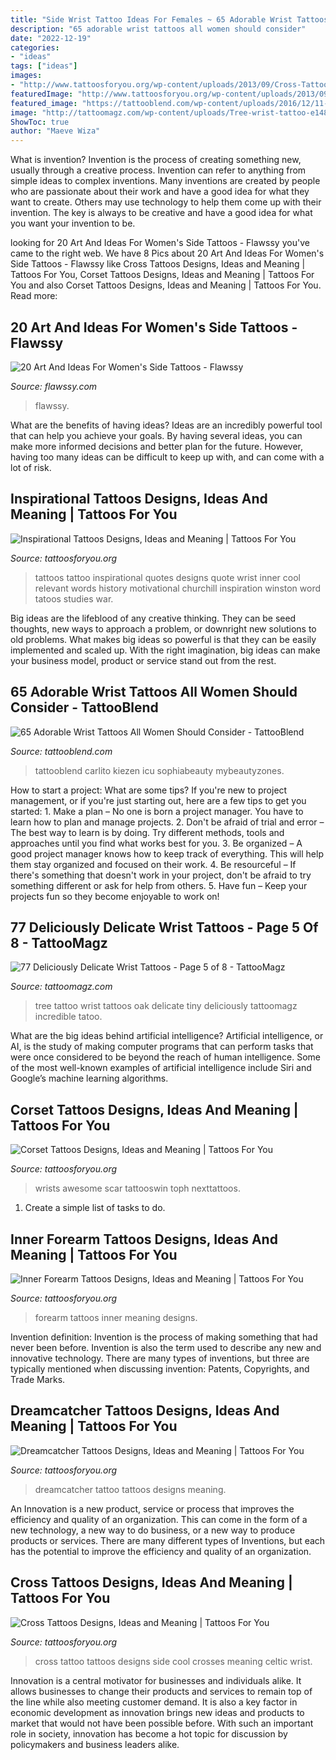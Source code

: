 ```yaml
---
title: "Side Wrist Tattoo Ideas For Females ~ 65 Adorable Wrist Tattoos All Women Should Consider"
description: "65 adorable wrist tattoos all women should consider"
date: "2022-12-19"
categories:
- "ideas"
tags: ["ideas"]
images:
- "http://www.tattoosforyou.org/wp-content/uploads/2013/09/Cross-Tattoo-Design.jpg"
featuredImage: "http://www.tattoosforyou.org/wp-content/uploads/2013/09/Cross-Tattoo-Design.jpg"
featured_image: "https://tattooblend.com/wp-content/uploads/2016/12/11-5.jpg"
image: "http://tattoomagz.com/wp-content/uploads/Tree-wrist-tattoo-e1484568724372-618x900.jpg"
ShowToc: true
author: "Maeve Wiza"
---
```



What is invention?
Invention is the process of creating something new, usually through a creative process. Invention can refer to anything from simple ideas to complex inventions. Many inventions are created by people who are passionate about their work and have a good idea for what they want to create. Others may use technology to help them come up with their invention. The key is always to be creative and have a good idea for what you want your invention to be.

	

		
looking for 20 Art And Ideas For Women&#039;s Side Tattoos - Flawssy you've came to the right web. We have 8 Pics about 20 Art And Ideas For Women&#039;s Side Tattoos - Flawssy like Cross Tattoos Designs, Ideas and Meaning | Tattoos For You, Corset Tattoos Designs, Ideas and Meaning | Tattoos For You and also Corset Tattoos Designs, Ideas and Meaning | Tattoos For You. Read more:
		
    
## 20 Art And Ideas For Women&#039;s Side Tattoos - Flawssy

<img loading=lazy src="https://www.flawssy.com/wp-content/uploads/2016/04/Side-Rib-Literary-Tattoos-for-Women.jpg" onerror="this.onerror=null;this.src='https://tse1.mm.bing.net/th?id=OIP.13WGurEo35cjkp7In1scCwHaJ4&amp;pid=15.1';" alt="20 Art And Ideas For Women&#039;s Side Tattoos - Flawssy">

_Source: flawssy.com_

>flawssy. 

	

What are the benefits of having ideas?
Ideas are an incredibly powerful tool that can help you achieve your goals. By having several ideas, you can make more informed decisions and better plan for the future. However, having too many ideas can be difficult to keep up with, and can come with a lot of risk.

    
## Inspirational Tattoos Designs, Ideas And Meaning | Tattoos For You

<img loading=lazy src="http://www.tattoosforyou.org/wp-content/uploads/2013/10/Inspirational-Wrist-Tattoos.jpg" onerror="this.onerror=null;this.src='https://tse1.mm.bing.net/th?id=OIP.2as9tf2Jt-PkooYrWvBOgQHaJ4&amp;pid=15.1';" alt="Inspirational Tattoos Designs, Ideas and Meaning | Tattoos For You">

_Source: tattoosforyou.org_

>tattoos tattoo inspirational quotes designs quote wrist inner cool relevant words history motivational churchill inspiration winston word tatoos studies war. 

	

Big ideas are the lifeblood of any creative thinking. They can be seed thoughts, new ways to approach a problem, or downright new solutions to old problems. What makes big ideas so powerful is that they can be easily implemented and scaled up. With the right imagination, big ideas can make your business model, product or service stand out from the rest.

    
## 65 Adorable Wrist Tattoos All Women Should Consider - TattooBlend

<img loading=lazy src="https://tattooblend.com/wp-content/uploads/2016/12/11-5.jpg" onerror="this.onerror=null;this.src='https://tse4.mm.bing.net/th?id=OIP.eJ81n9jL8u780xHRuqJlHgHaHZ&amp;pid=15.1';" alt="65 Adorable Wrist Tattoos All Women Should Consider - TattooBlend">

_Source: tattooblend.com_

>tattooblend carlito kiezen icu sophiabeauty mybeautyzones. 

	

How to start a project: What are some tips?
If you're new to project management, or if you're just starting out, here are a few tips to get you started: 1. Make a plan – No one is born a project manager. You have to learn how to plan and manage projects. 2. Don't be afraid of trial and error – The best way to learn is by doing. Try different methods, tools and approaches until you find what works best for you. 3. Be organized – A good project manager knows how to keep track of everything. This will help them stay organized and focused on their work. 4. Be resourceful – If there's something that doesn't work in your project, don't be afraid to try something different or ask for help from others. 5. Have fun – Keep your projects fun so they become enjoyable to work on!

    
## 77 Deliciously Delicate Wrist Tattoos - Page 5 Of 8 - TattooMagz

<img loading=lazy src="http://tattoomagz.com/wp-content/uploads/Tree-wrist-tattoo-e1484568724372-618x900.jpg" onerror="this.onerror=null;this.src='https://tse2.mm.bing.net/th?id=OIP.fia_KVe0KZoBUM-dAgIligHaKy&amp;pid=15.1';" alt="77 Deliciously Delicate Wrist Tattoos - Page 5 of 8 - TattooMagz">

_Source: tattoomagz.com_

>tree tattoo wrist tattoos oak delicate tiny deliciously tattoomagz incredible tatoo. 

	

What are the big ideas behind artificial intelligence?
Artificial intelligence, or AI, is the study of making computer programs that can perform tasks that were once considered to be beyond the reach of human intelligence. Some of the most well-known examples of artificial intelligence include Siri and Google’s machine learning algorithms.

    
## Corset Tattoos Designs, Ideas And Meaning | Tattoos For You

<img loading=lazy src="https://www.tattoosforyou.org/wp-content/uploads/2016/03/Corset-Tattoo-on-Wrist.jpg" onerror="this.onerror=null;this.src='https://tse1.mm.bing.net/th?id=OIP.ui6SdT68GGrfEM7D20z2-AAAAA&amp;pid=15.1';" alt="Corset Tattoos Designs, Ideas and Meaning | Tattoos For You">

_Source: tattoosforyou.org_

>wrists awesome scar tattooswin toph nexttattoos. 

	

1. Create a simple list of tasks to do.

    
## Inner Forearm Tattoos Designs, Ideas And Meaning | Tattoos For You

<img loading=lazy src="https://www.tattoosforyou.org/wp-content/uploads/2017/06/Inner-Forearm-Tattoos.jpg" onerror="this.onerror=null;this.src='https://tse4.mm.bing.net/th?id=OIP.g3EIKRpqM9riiTKQh9dPgwHaLH&amp;pid=15.1';" alt="Inner Forearm Tattoos Designs, Ideas and Meaning | Tattoos For You">

_Source: tattoosforyou.org_

>forearm tattoos inner meaning designs. 

	

Invention definition:
Invention is the process of making something that had never been before. Invention is also the term used to describe any new and innovative technology. There are many types of inventions, but three are typically mentioned when discussing invention: Patents, Copyrights, and Trade Marks.

    
## Dreamcatcher Tattoos Designs, Ideas And Meaning | Tattoos For You

<img loading=lazy src="https://www.tattoosforyou.org/wp-content/uploads/2013/09/Small-Dreamcatcher-Tattoo.jpg" onerror="this.onerror=null;this.src='https://tse3.mm.bing.net/th?id=OIP.Q6AV3ULSeOHsuD5KJxDu1AHaLE&amp;pid=15.1';" alt="Dreamcatcher Tattoos Designs, Ideas and Meaning | Tattoos For You">

_Source: tattoosforyou.org_

>dreamcatcher tattoo tattoos designs meaning. 

	

An Innovation is a new product, service or process that improves the efficiency and quality of an organization. This can come in the form of a new technology, a new way to do business, or a new way to produce products or services. There are many different types of Inventions, but each has the potential to improve the efficiency and quality of an organization.

    
## Cross Tattoos Designs, Ideas And Meaning | Tattoos For You

<img loading=lazy src="http://www.tattoosforyou.org/wp-content/uploads/2013/09/Cross-Tattoo-Design.jpg" onerror="this.onerror=null;this.src='https://tse1.mm.bing.net/th?id=OIP.eQMLMpXl0WgUz13oeoGBwwHaJ4&amp;pid=15.1';" alt="Cross Tattoos Designs, Ideas and Meaning | Tattoos For You">

_Source: tattoosforyou.org_

>cross tattoo tattoos designs side cool crosses meaning celtic wrist. 

	

Innovation is a central motivator for businesses and individuals alike. It allows businesses to change their products and services to remain top of the line while also meeting customer demand. It is also a key factor in economic development as innovation brings new ideas and products to market that would not have been possible before. With such an important role in society, innovation has become a hot topic for discussion by policymakers and business leaders alike.

